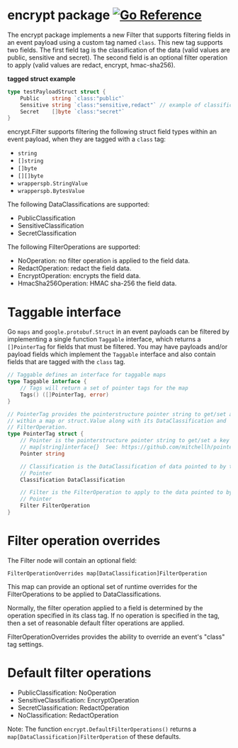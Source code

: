 # encrypt package [![Go Reference](https://pkg.go.dev/badge/github.com/hashicorp/eventlogger/filters/encrypt.svg)](https://pkg.go.dev/github.com/hashicorp/eventlogger/filters/encrypt)

The encrypt package implements a new Filter that supports filtering fields in an
event payload using a custom tag named `class`.  This new tag supports two
fields. The first field tag is the classification of the data (valid values are
public, sensitive and secret).  The second field is an optional filter operation
to apply (valid values are redact, encrypt, hmac-sha256).

**tagged struct example**
```go
type testPayloadStruct struct {
    Public    string `class:"public"`
    Sensitive string `class:"sensitive,redact"` // example of classification,operation
    Secret    []byte `class:"secret"`
}

```

encrypt.Filter supports filtering the following struct field types within an
event payload, when they are tagged with a `class` tag:
* `string`
* `[]string`
* `[]byte`
* `[][]byte`
* `wrapperspb.StringValue`
* `wrapperspb.BytesValue`

The following DataClassifications are supported:
* PublicClassification
* SensitiveClassification
* SecretClassification

The following FilterOperations are supported:
* NoOperation: no filter operation is applied to the field data.
* RedactOperation: redact the field data. 
* EncryptOperation: encrypts the field data.
* HmacSha256Operation: HMAC sha-256 the field data.



# Taggable interface
Go `maps` and `google.protobuf.Struct` in an event payloads can be filtered by
implementing a single function `Taggable` interface, which returns a
`[]PointerTag` for fields that must be filtered.  You may have payloads and/or
payload fields which implement the `Taggable` interface and also contain fields
that are tagged with the `class` tag.
```go
// Taggable defines an interface for taggable maps
type Taggable interface {
	// Tags will return a set of pointer tags for the map
	Tags() ([]PointerTag, error)
}

// PointerTag provides the pointerstructure pointer string to get/set a key
// within a map or struct.Value along with its DataClassification and
// FilterOperation.
type PointerTag struct {
	// Pointer is the pointerstructure pointer string to get/set a key within a
	// map[string]interface{}  See: https://github.com/mitchellh/pointerstructure
	Pointer string

	// Classification is the DataClassification of data pointed to by the
	// Pointer
	Classification DataClassification

	// Filter is the FilterOperation to apply to the data pointed to by the
	// Pointer
	Filter FilterOperation
}
``` 

# Filter operation overrides

The Filter node will contain an optional field:

`FilterOperationOverrides map[DataClassification]FilterOperation`

This map can provide an optional set of runtime overrides for the FilterOperations to be applied to DataClassifications.

Normally, the filter operation applied to a field is determined by the operation
specified in its class tag. If no operation is specified in the tag, then a
set of reasonable default filter operations are applied. 

FilterOperationOverrides provides the ability to override an event's "class" tag settings.


# Default filter operations
* PublicClassification: NoOperation
* SensitiveClassification: EncryptOperation
* SecretClassification: RedactOperation
* NoClassification: RedactOperation

Note: The function `encrypt.DefaultFilterOperations()` returns a `map[DataClassification]FilterOperation` of
these defaults. 